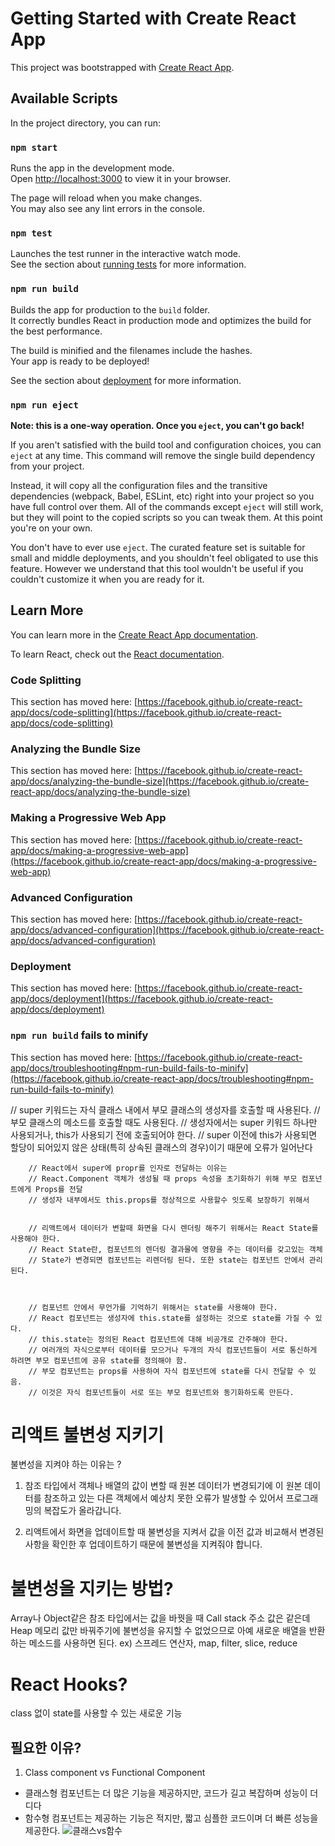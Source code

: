 # Getting Started with Create React App

This project was bootstrapped with [Create React App](https://github.com/facebook/create-react-app).

## Available Scripts

In the project directory, you can run:

### `npm start`

Runs the app in the development mode.\
Open [http://localhost:3000](http://localhost:3000) to view it in your browser.

The page will reload when you make changes.\
You may also see any lint errors in the console.

### `npm test`

Launches the test runner in the interactive watch mode.\
See the section about [running tests](https://facebook.github.io/create-react-app/docs/running-tests) for more information.

### `npm run build`

Builds the app for production to the `build` folder.\
It correctly bundles React in production mode and optimizes the build for the best performance.

The build is minified and the filenames include the hashes.\
Your app is ready to be deployed!

See the section about [deployment](https://facebook.github.io/create-react-app/docs/deployment) for more information.

### `npm run eject`

**Note: this is a one-way operation. Once you `eject`, you can't go back!**

If you aren't satisfied with the build tool and configuration choices, you can `eject` at any time. This command will remove the single build dependency from your project.

Instead, it will copy all the configuration files and the transitive dependencies (webpack, Babel, ESLint, etc) right into your project so you have full control over them. All of the commands except `eject` will still work, but they will point to the copied scripts so you can tweak them. At this point you're on your own.

You don't have to ever use `eject`. The curated feature set is suitable for small and middle deployments, and you shouldn't feel obligated to use this feature. However we understand that this tool wouldn't be useful if you couldn't customize it when you are ready for it.

## Learn More

You can learn more in the [Create React App documentation](https://facebook.github.io/create-react-app/docs/getting-started).

To learn React, check out the [React documentation](https://reactjs.org/).

### Code Splitting

This section has moved here: [https://facebook.github.io/create-react-app/docs/code-splitting](https://facebook.github.io/create-react-app/docs/code-splitting)

### Analyzing the Bundle Size

This section has moved here: [https://facebook.github.io/create-react-app/docs/analyzing-the-bundle-size](https://facebook.github.io/create-react-app/docs/analyzing-the-bundle-size)

### Making a Progressive Web App

This section has moved here: [https://facebook.github.io/create-react-app/docs/making-a-progressive-web-app](https://facebook.github.io/create-react-app/docs/making-a-progressive-web-app)

### Advanced Configuration

This section has moved here: [https://facebook.github.io/create-react-app/docs/advanced-configuration](https://facebook.github.io/create-react-app/docs/advanced-configuration)

### Deployment

This section has moved here: [https://facebook.github.io/create-react-app/docs/deployment](https://facebook.github.io/create-react-app/docs/deployment)

### `npm run build` fails to minify

This section has moved here: [https://facebook.github.io/create-react-app/docs/troubleshooting#npm-run-build-fails-to-minify](https://facebook.github.io/create-react-app/docs/troubleshooting#npm-run-build-fails-to-minify)



// super 키워드는 자식 클래스 내에서 부모 클래스의 생성자를 호출할 때 사용된다.
        // 부모 클래스의 메소드를 호출할 때도 사용된다.
        // 생성자에서는 super 키워드 하나만 사용되거나, this가 사용되기 전에 호출되어야 한다.
        // super 이전에 this가 사용되면 할당이 되어있지 않은 상태(특히 상속된 클래스의 경우)이기 때문에 오류가 일어난다

        // React에서 super에 propr를 인자로 전달하는 이유는
        // React.Component 객체가 생성될 때 props 속성을 초기화하기 위해 부모 컴포넌트에게 Props를 전달
        // 생성자 내부에서도 this.props를 정상적으로 사용할수 잇도록 보장하기 위해서


        // 리액트에서 데이터가 변할때 화면을 다시 렌더링 해주기 위해서는 React State를 사용해야 한다.
        // React State란, 컴포넌트의 렌더링 결과물에 영향을 주는 데이터를 갖고있는 객체
        // State가 변경되면 컴포넌트는 리렌더링 된다. 또한 state는 컴포넌트 안에서 관리된다.



        // 컴포넌트 안에서 무언가를 기억하기 위해서는 state를 사용해야 한다.
        // React 컴포넌트는 생성자에 this.state를 설정하는 것으로 state를 가질 수 있다.
        // this.state는 정의된 React 컴포넌트에 대해 비공개로 간주해야 한다.
        // 여러개의 자식으로부터 데이터를 모으거나 두개의 자식 컴포넌트들이 서로 통신하게 하려면 부모 컴포넌트에 공유 state를 정의해야 함.
        // 부모 컴포넌트는 props를 사용하여 자식 컴포넌트에 state를 다시 전달할 수 있음.
        // 이것은 자식 컴포넌트들이 서로 또는 부모 컴포넌트와 동기화하도록 만든다.

# 리액트 불변성 지키기
불변성을 지켜야 하는 이유는 ?
1. 참조 타입에서 객체나 배열의 값이 변할 때 원본 데이터가 변경되기에 이 원본 데이터를 참조하고 있는 다른 객체에서 예상치 못한 오류가 발생할 수 있어서 프로그래밍의 복잡도가 올라갑니다.

2. 리액트에서 화면을 업데이트할 때 불변성을 지켜서 값을 이전 값과 비교해서 변경된 사항을 확인한 후 업데이트하기 때문에 불변성을 지켜줘야 합니다.

# 불변성을 지키는 방법?
Array나 Object같은 참조 타입에서는 값을 바꿧을 때 Call stack 주소 값은 같은데 Heap 메모리 값만 바꿔주기에 불변성을 유지할 수 없었으므로 아예 새로운 배열을 반환하는 메소드를 사용하면 된다.
ex) 스프레드 연산자, map, filter, slice, reduce

# React Hooks?
class 없이 state를 사용할 수 있는 새로운 기능

## 필요한 이유?

1. Class component vs Functional Component<br>
- 클래스형 컴포넌트는 더 많은 기능을 제공하지만, 코드가 길고 복잡하며 성능이 더디다
- 함수형 컴포넌트는 제공하는 기능은 적지만, 짧고 심플한 코드이며 더 빠른 성능을 제공한다.
![클래스vs함수](image.png)